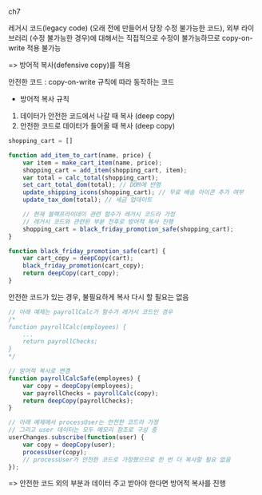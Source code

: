 ch7

레거시 코드(legacy code) (오래 전에 만들어서 당장 수정 불가능한 코드), 외부 라이브러리 (수정 불가능한 경우)에 대해서는 직접적으로 수정이 불가능하므로 copy-on-write 적용 불가능

=> 방어적 복사(defensive copy)를 적용

안전한 코드 : copy-on-write 규칙에 따라 동작하는 코드

- 방어적 복사 규칙
1. 데이터가 안전한 코드에서 나갈 때 복사 (deep copy)
2. 안전한 코드로 데이터가 들어올 때 복사 (deep copy)

```javascript
shopping_cart = []

function add_item_to_cart(name, price) {
    var item = make_cart_item(name, price);
    shopping_cart = add_item(shopping_cart, item);
    var total = calc_total(shopping_cart);
    set_cart_total_dom(total); // DOM에 반영
    update_shipping_icons(shopping_cart); // 무료 배송 아이콘 추가 여부 
    update_tax_dom(total); // 세금 업데이트 

    // 현재 블랙프라이데이 관련 함수가 레거시 코드라 가정
    // 레거시 코드와 관련된 부분 전후로 방어적 복사 진행 
    shopping_cart = black_friday_promotion_safe(shopping_cart);
}

function black_friday_promotion_safe(cart) {
    var cart_copy = deepCopy(cart);
    black_friday_promotion(cart_copy);
    return deepCopy(cart_copy);
}
```

안전한 코드가 있는 경우, 불필요하게 복사 다시 할 필요는 없음

```javascript
// 아래 예제는 payrollCalc가 함수가 레거시 코드인 경우
/*
function payrollCalc(employees) {
    ...
    return payrollChecks;
}
*/

// 방어적 복사로 변경
function payrollCalcSafe(employees) {
    var copy = deepCopy(employees);
    var payrollChecks = payrollCalc(copy);
    return deepCopy(payrollChecks);
}

// 아래 예제에서 processUser는 안전한 코드라 가정
// 그리고 user 데이터는 모두 메모리 참조로 구성 중
userChanges.subscribe(function(user) {
    var copy = deepCopy(user);
    processUser(copy);
    // processUser가 안전한 코드로 가정했으므로 한 번 더 복사할 필요 없음
});
```

=> 안전한 코드 외의 부분과 데이터 주고 받아야 한다면 방어적 복사를 진행 